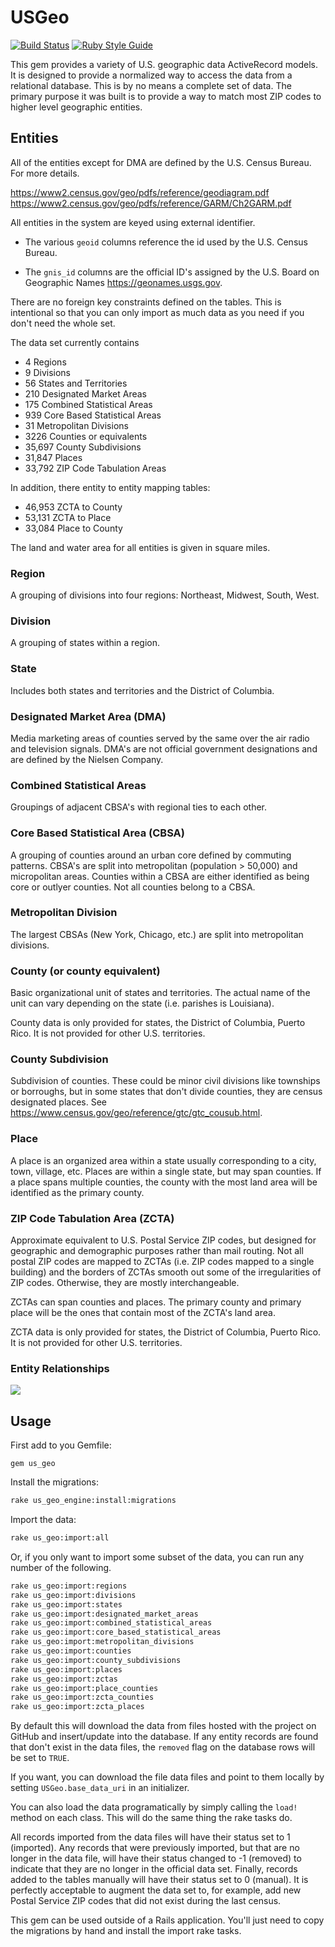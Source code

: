 # USGeo

[![Build Status](https://travis-ci.com/bdurand/us_geo.svg?branch=master)](https://travis-ci.com/bdurand/us_geo)
[![Ruby Style Guide](https://img.shields.io/badge/code_style-standard-brightgreen.svg)](https://github.com/testdouble/standard)

This gem provides a variety of U.S. geographic data ActiveRecord models. It is designed to provide a normalized way to access the data from a relational database. This is by no means a complete set of data. The primary purpose it was built is to provide a way to match most ZIP codes to higher level geographic entities.

## Entities

All of the entities except for DMA are defined by the U.S. Census Bureau. For more details.

https://www2.census.gov/geo/pdfs/reference/geodiagram.pdf
https://www2.census.gov/geo/pdfs/reference/GARM/Ch2GARM.pdf

All entities in the system are keyed using external identifier.

* The various `geoid` columns reference the id used by the U.S. Census Bureau.

* The `gnis_id` columns are the official ID's assigned by the U.S. Board on Geographic Names https://geonames.usgs.gov.


There are no foreign key constraints defined on the tables. This is intentional so that you can only import as much data as you need if you don't need the whole set.

The data set currently contains

* 4 Regions
* 9 Divisions
* 56 States and Territories
* 210 Designated Market Areas
* 175 Combined Statistical Areas
* 939 Core Based Statistical Areas
* 31 Metropolitan Divisions
* 3226 Counties or equivalents
* 35,697 County Subdivisions
* 31,847 Places
* 33,792 ZIP Code Tabulation Areas

In addition, there entity to entity mapping tables:

* 46,953 ZCTA to County
* 53,131 ZCTA to Place
* 33,084 Place to County

The land and water area for all entities is given in square miles.

### Region

A grouping of divisions into four regions: Northeast, Midwest, South, West.

### Division

A grouping of states within a region.

### State

Includes both states and territories and the District of Columbia.

### Designated Market Area (DMA)

Media marketing areas of counties served by the same over the air radio and television signals. DMA's are not official government designations and are defined by the Nielsen Company.

### Combined Statistical Areas

Groupings of adjacent CBSA's with regional ties to each other.

### Core Based Statistical Area (CBSA)

A grouping of counties around an urban core defined by commuting patterns. CBSA's are split into metropolitan (population > 50,000) and micropolitan areas. Counties within a CBSA are either identified as being core or outlyer counties. Not all counties belong to a CBSA.

### Metropolitan Division

The largest CBSAs (New York, Chicago, etc.) are split into metropolitan divisions.

### County (or county equivalent)

Basic organizational unit of states and territories. The actual name of the unit can vary depending on the state (i.e. parishes is Louisiana).

County data is only provided for states, the District of Columbia, Puerto Rico. It is not provided for other U.S. territories.

### County Subdivision

Subdivision of counties. These could be minor civil divisions like townships or borroughs, but in some states that don't divide counties, they are census designated places. See https://www.census.gov/geo/reference/gtc/gtc_cousub.html.

### Place

A place is an organized area within a state usually corresponding to a city, town, village, etc. Places are within a single state, but may span counties. If a place spans multiple counties, the county with the most land area will be identified as the primary county.

### ZIP Code Tabulation Area (ZCTA)

Approximate equivalent to U.S. Postal Service ZIP codes, but designed for geographic and demographic purposes rather than mail routing. Not all postal ZIP codes are mapped to ZCTAs (i.e. ZIP codes mapped to a single building) and the borders of ZCTAs smooth out some of the irregularities of ZIP codes. Otherwise, they are mostly interchangeable.

ZCTAs can span counties and places. The primary county and primary place will be the ones that contain most of the ZCTA's land area.

ZCTA data is only provided for states, the District of Columbia, Puerto Rico. It is not provided for other U.S. territories.

### Entity Relationships

[![](https://mermaid.ink/img/pako:eNqFk0tugzAQQK9ieR0ugKJKbekyUlV2EZuJPaFWjR3Z40pRmrsX81GBOsDKvPnYfgM3LqxEnnOhwftCQe2gqQxrn46wD6yVNZWZskJ9K_-PlgSEbM5ebTB0TbEynGSyzVEQzMm7BoHLHg5fwKOMmypPSoB-dgjLrOakzEbSAcnZi9WKwCSiSqxFJ7VpKQV6VZtWjDyA-0Ka9ujVsix7mhiNgfGtC3Vae94bjnD0Gmm_nuCE2iiV7ZeVf3RQHGG3nG3S86Untv_JspVBdDULe5s1w_0T0hInejDeIXPtXI-iG9eezWU-gpV-6Y-E73iDrgEl25_vFttUnD6xwYrn7VLiGYKmilfm3qaGi2x1vElF1vH8DNrjjkMgW16N4Dm5gGPS8A8PWfdfYjRVbQ?type=png)](https://mermaid.live/edit#pako:eNqFk0tugzAQQK9ieR0ugKJKbekyUlV2EZuJPaFWjR3Z40pRmrsX81GBOsDKvPnYfgM3LqxEnnOhwftCQe2gqQxrn46wD6yVNZWZskJ9K_-PlgSEbM5ebTB0TbEynGSyzVEQzMm7BoHLHg5fwKOMmypPSoB-dgjLrOakzEbSAcnZi9WKwCSiSqxFJ7VpKQV6VZtWjDyA-0Ka9ujVsix7mhiNgfGtC3Vae94bjnD0Gmm_nuCE2iiV7ZeVf3RQHGG3nG3S86Untv_JspVBdDULe5s1w_0T0hInejDeIXPtXI-iG9eezWU-gpV-6Y-E73iDrgEl25_vFttUnD6xwYrn7VLiGYKmilfm3qaGi2x1vElF1vH8DNrjjkMgW16N4Dm5gGPS8A8PWfdfYjRVbQ)

## Usage

First add to you Gemfile:

`gem us_geo`

Install the migrations:

```bash
rake us_geo_engine:install:migrations
```

Import the data:

```bash
rake us_geo:import:all
```

Or, if you only want to import some subset of the data, you can run any number of the following.

```bash
rake us_geo:import:regions
rake us_geo:import:divisions
rake us_geo:import:states
rake us_geo:import:designated_market_areas
rake us_geo:import:combined_statistical_areas
rake us_geo:import:core_based_statistical_areas
rake us_geo:import:metropolitan_divisions
rake us_geo:import:counties
rake us_geo:import:county_subdivisions
rake us_geo:import:places
rake us_geo:import:zctas
rake us_geo:import:place_counties
rake us_geo:import:zcta_counties
rake us_geo:import:zcta_places
```

By default this will download the data from files hosted with the project on GitHub and insert/update into the database. If any entity records are found that don't exist in the data files, the `removed` flag on the database rows will be set to `TRUE`.

If you want, you can download the file data files and point to them locally by setting `USGeo.base_data_uri` in an initializer.

You can also load the data programatically by simply calling the `load!` method on each class. This will do the same thing the rake tasks do.

All records imported from the data files will have their status set to 1 (imported). Any records that were previously imported, but that are no longer in the data file, will have their status changed to -1 (removed) to indicate that they are no longer in the official data set. Finally, records added to the tables manually will have their status set to 0 (manual). It is perfectly acceptable to augment the data set to, for example, add new Postal Service ZIP codes that did not exist during the last census.

This gem can be used outside of a Rails application. You'll just need to copy the migrations by hand and install the import rake tasks.
